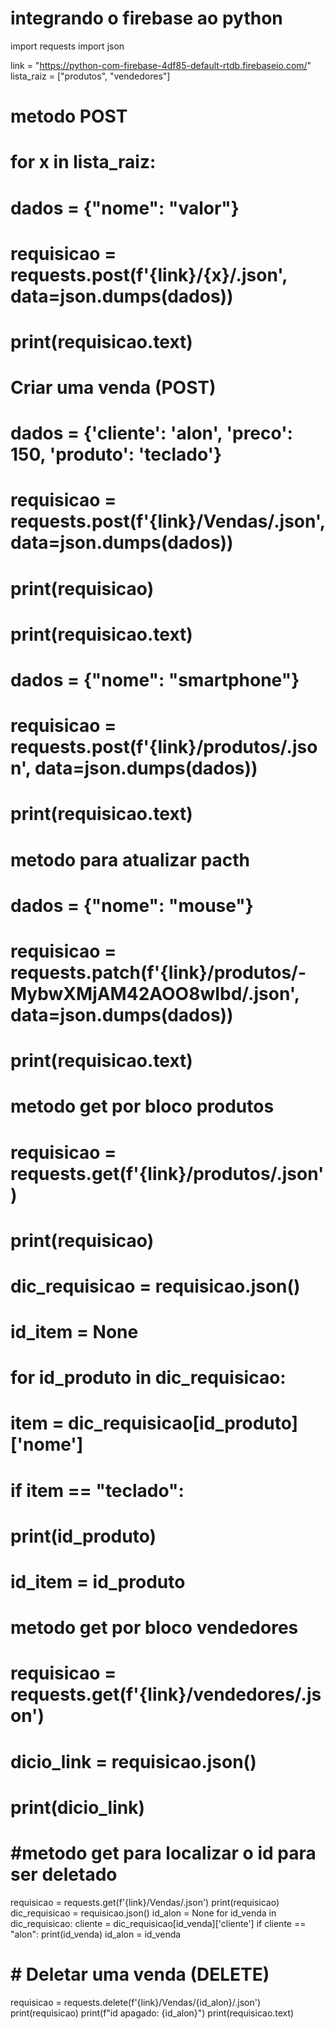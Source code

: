 # integrando o firebase ao python
import requests
import json

link = "https://python-com-firebase-4df85-default-rtdb.firebaseio.com/"
lista_raiz = ["produtos", "vendedores"]

# metodo POST
# for x in lista_raiz:
#     dados = {"nome": "valor"}
#     requisicao = requests.post(f'{link}/{x}/.json', data=json.dumps(dados))
#     print(requisicao.text)

# Criar uma venda (POST)
# dados = {'cliente': 'alon', 'preco': 150, 'produto': 'teclado'}
# requisicao = requests.post(f'{link}/Vendas/.json', data=json.dumps(dados))
# print(requisicao)
# print(requisicao.text)

# dados = {"nome": "smartphone"}
# requisicao = requests.post(f'{link}/produtos/.json', data=json.dumps(dados))
# print(requisicao.text)

# metodo para atualizar pacth
# dados = {"nome": "mouse"}
# requisicao = requests.patch(f'{link}/produtos/-MybwXMjAM42AOO8wIbd/.json', data=json.dumps(dados))
# print(requisicao.text)

# metodo get por bloco produtos
# requisicao = requests.get(f'{link}/produtos/.json')
# print(requisicao)
# dic_requisicao = requisicao.json()
# id_item = None
# for id_produto in dic_requisicao:
#     item = dic_requisicao[id_produto]['nome']
#     if item == "teclado":
#         print(id_produto)
#         id_item = id_produto

# metodo get por bloco vendedores
# requisicao = requests.get(f'{link}/vendedores/.json')
# dicio_link = requisicao.json()
# print(dicio_link)

# #metodo get para localizar o id para ser deletado
requisicao = requests.get(f'{link}/Vendas/.json')
print(requisicao)
dic_requisicao = requisicao.json()
id_alon = None
for id_venda in dic_requisicao:
    cliente = dic_requisicao[id_venda]['cliente']
    if cliente == "alon":
        print(id_venda)
        id_alon = id_venda

# # Deletar uma venda (DELETE)
requisicao = requests.delete(f'{link}/Vendas/{id_alon}/.json')
print(requisicao)
print(f"id apagado: {id_alon}")
print(requisicao.text)